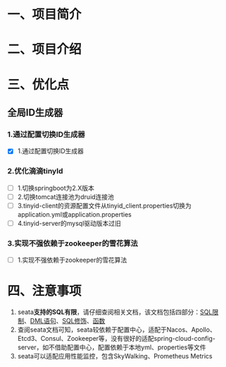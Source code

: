 # 一、项目简介

# 二、项目介绍

# 三、优化点

## 全局ID生成器

### 1.通过配置切换ID生成器

-[x] 1.通过配置切换ID生成器

### 2.优化滴滴tinyId

- [ ] 1.切换springboot为2.X版本
- [ ] 2.切换tomcat连接池为druid连接池
- [ ] 3.tinyid-client的资源配置文件从tinyid_client.properties切换为application.yml或application.properties
- [ ] 4.tinyid-server的mysql驱动版本过旧

### 3.实现不强依赖于zookeeper的雪花算法
- [ ] 1.实现不强依赖于zookeeper的雪花算法

# 四、注意事项

1. seata**支持的SQL有限**，请仔细查阅相关文档，该文档包括四部分：[SQL限制](https://seata.io/zh-cn/docs/user/sqlreference/sql-restrictions.html)、[DML语句](https://seata.io/zh-cn/docs/user/sqlreference/dml.html)、[SQL修饰](https://seata.io/zh-cn/docs/user/sqlreference/sql-decoration.html)、[函数](https://seata.io/zh-cn/docs/user/sqlreference/function.html)
2. 查阅seata文档可知，seata较依赖于配置中心，适配于Nacos、Apollo、Etcd3、Consul、Zookeeper等，没有很好的适配spring-cloud-config-server，如不借助配置中心，配置依赖于本地yml、properties等文件
3. seata可以适配应用性能监控，包含SkyWalking、Prometheus Metrics